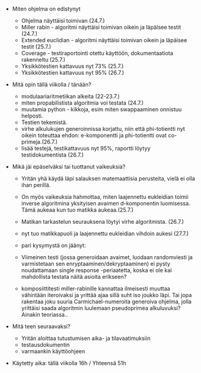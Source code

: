 - Miten ohjelma on edistynyt
    - Ohjelma näyttäisi toimivan (24.7.)
    - Miller rabin - algoritmi näyttäisi toimivan oikein ja läpäisee testit (24.7.)
    - Extended euclidian - algoritmi näyttäisi toimivan oikein ja läpäisee testit (25.7.)
    - Coverage - testiraportointi otettu käyttöön, dokumentaatiota rakenneltu (25.7.)
    - Yksikkötestien kattavuus nyt 73% (25.7.)
    - Yksikkötestien kattavuus nyt 95% (26.7.)
    
- Mitä opin tällä viikolla / tänään?
    - modulaariaritmetiikan alkeita (22-23.7.)
    - miten propabilistista algoritmia voi testata (24.7.)
    - muutamia python - kikkoja, esim miten swappaaminen onnistuu helposti.
    - Testien tekemistä. 
    - virhe alkulukujen generoinnissa korjattu, niin että phi-totientti nyt oikein toteuttaa ehdon: e-komponentti ja phi-totientti ovat co-primeja.(26.7.)
    - lisää testejä, testikattavuus nyt 95%, raportti löytyy testidokumentista (26.7.)

     

    
- Mikä jäi epäselväksi tai tuottanut vaikeuksia? 
    - Yritän yhä käydä läpi salauksen matemaattisia perusteita, vielä ei olla ihan perillä.
    - On myös vaikeuksia hahmottaa, miten laajennettu eukleidian toimii inverse algoritmina yksityisen avaimen d-komponentin luomisessa. Tämä aukeaa kun         tuo matikka aukeaa.(25.7.)
    - Matikan tarkastelun seurauksena löytyi virhe algoritmista. (26.7.)
    - nyt tuo matikkapuoli ja laajennettu eukleidian vihdoin aukesi (27.7.)
    - pari kysymystä on jäänyt:

    - Viimeinen testi (jossa generoidaan avaimet, luodaan randomviesti ja varmistetaan sen enryptaaminen/dekryptaaminen) ei pysty noudattamaan single        response -periaatetta, koska ei ole kai mahdollista testata näitä asioita erikseen?
    - komposiittitesti miller-rabinille kannattaa ilmeisesti muuttaa vähintään iteroivaksi ja yrittää ajaa sillä suht iso joukko läpi. Tai jopa rakentaa joku suuria Carmichael-numeroita generoiva ohjelma, jolla yrittäisi saada algoritmin luulemaan pseudoprimea alkuluvuksi? Ainakin teoriassa.. 
   

- Mitä teen seuraavaksi?
    - Yritän aloittaa tutustumisen aika- ja tilavaatimuksiin
    - testausdokumentin
    - varmaankin käyttöohjeen

 - Käytetty aika: tällä viikolla 16h / Yhteensä 51h 
